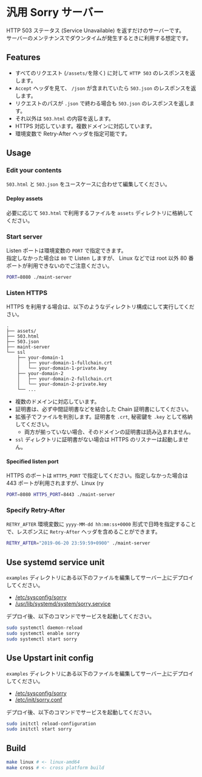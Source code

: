 # 汎用 Sorry サーバー

HTTP 503 ステータス (Service Unavailable) を返すだけのサーバーです。  
サーバーのメンテナンスでダウンタイムが発生するときに利用する想定です。  

## Features

- すべてのリクエスト (`/assets/`を除く) に対して `HTTP 503` のレスポンスを返します。
- `Accept` ヘッダを見て、 `/json` が含まれていたら `503.json` のレスポンスを返します。
- リクエストのパスが `.json` で終わる場合も `503.json` のレスポンスを返します。
- それ以外は `503.html` の内容を返します。
- HTTPS 対応しています。複数ドメインに対応しています。
- 環境変数で Retry-After ヘッダを指定可能です。

## Usage

### Edit your contents

`503.html` と `503.json` をユースケースに合わせて編集してください。

#### Deploy assets 

必要に応じて `503.html` で利用するファイルを `assets` ディレクトリに格納してください。

### Start server

Listen ポートは環境変数の `PORT` で指定できます。  
指定しなかった場合は `80` で Listen しますが、 Linux などでは root 以外 80 番ポートが利用できないのでご注意ください。

```sh
PORT=8080 ./maint-server
```

### Listen HTTPS

HTTPS を利用する場合は、以下のようなディレクトリ構成にして実行してください。 

```
.
├── assets/
├── 503.html
├── 503.json
├── maint-server
└── ssl
    ├── your-domain-1
    │   ├── your-domain-1-fullchain.crt
    │   └── your-domain-1-private.key
    ├── your-domain-2
    │   ├── your-domain-2-fullchain.crt
    │   └── your-domain-2-private.key
    └── ...
```

- 複数のドメインに対応しています。  
- 証明書は、必ず中間証明書などを結合した Chain 証明書にしてください。
- 拡張子でファイルを判別します。証明書を `.crt`, 秘密鍵を `.key` として格納してください。
  - 両方が揃っていない場合、そのドメインの証明書は読み込まれません。
- `ssl` ディレクトリに証明書がない場合は HTTPS のリスナーは起動しません。

#### Specified listen port

HTTPS のポートは `HTTPS_PORT` で指定してください。指定しなかった場合は 443 ポートが利用されますが、Linux (ry

```sh
PORT=8080 HTTPS_PORT=8443 ./maint-server
```

### Specify Retry-After

`RETRY_AFTER` 環境変数に `yyyy-MM-dd hh:mm:ss+0000` 形式で日時を指定することで、レスポンスに `Retry-After` ヘッダを含めることができます。

```sh
RETRY_AFTER="2019-06-20 23:59:59+0900" ./maint-server
```

## Use systemd service unit

`examples` ディレクトリにある以下のファイルを編集してサーバー上にデプロイしてください。

- [/etc/sysconfig/sorry](examples/etc/sysconfig/sorry)
- [/usr/lib/systemd/system/sorry.service](examples/usr/lib/systemd/system/sorry.service)

デプロイ後、以下のコマンドでサービスを起動してください。

```sh
sudo systemctl daemon-reload
sudo systemctl enable sorry
sudo systemctl start sorry
```

## Use Upstart init config

`examples` ディレクトリにある以下のファイルを編集してサーバー上にデプロイしてください。

- [/etc/sysconfig/sorry](examples/etc/sysconfig/sorry)
- [/etc/init/sorry.conf](examples/etc/init/sorry.conf)

デプロイ後、以下のコマンドでサービスを起動してください。

```sh
sudo initctl reload-configuration
sudo initctl start sorry
```

## Build

```sh
make linux # <- linux-amd64
make cross # <- cross platform build
```
